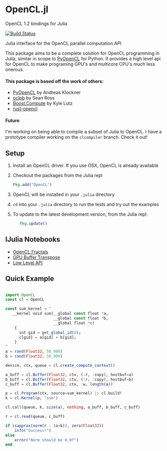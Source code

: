 # OpenCL.jl

OpenCL 1.2 bindings for Julia

[![Build Status](https://travis-ci.org/JuliaGPU/OpenCL.jl.svg?branch=master)](https://travis-ci.org/jakebolewski/OpenCL.jl)

Julia interface for the OpenCL parallel computation API

This package aims to be a complete solution for OpenCL programming in Julia, similar in scope to [PyOpenCL] for Python.
It provides a high level api for OpenCL to make programing GPU's and multicore CPU's much less onerous.

#### This package is based off the work of others:
  * [PyOpenCL] by Andreas Klockner
  * [oclpb]    by Sean Ross
  * [Boost.Compute] by Kyle Lutz
  * [rust-opencl]

[PyOpenCL]: http://mathema.tician.de/software/pyopencl/
[oclpb]: https://github.com/srossross/oclpb
[Boost.Compute]:https://github.com/kylelutz/compute
[rust-opencl]: https://github.com/luqmana/rust-opencl

#### Future
I'm working on being able to compile a subset of Julia to OpenCL.  I have a prototype
compiler working on the `clcompiler` branch. Check it out! 

## Setup
1. Install an OpenCL driver. If you use OSX, OpenCL is already available
2. Checkout the packages from the Julia repl

     ```julia
     Pkg.add("OpenCL")
     ```
     
3. OpenCL will be installed in your ``.julia`` directory
4. ``cd`` into your ``.julia`` directory to run the tests and try out the examples
5. To update to the latest development version, from the Julia repl:
      
      ```julia
         Pkg.update()
      ```

## IJulia Notebooks
  * [OpenCL Fractals]
  * [GPU Buffer Transpose]
  * [Low Level API]

[OpenCL Fractals]:http://nbviewer.ipython.org/7517923
[GPU Buffer Transpose]:http://nbviewer.ipython.org/7517952
[Low Level API]:http://nbviewer.ipython.org/7452048

## Quick Example

```julia

import OpenCL
const cl = OpenCL

const sum_kernel = "
   __kernel void sum(__global const float *a,
                     __global const float *b, 
                     __global float *c)
    {
      int gid = get_global_id(0);
      c[gid] = a[gid] + b[gid];
    }
"
a = rand(Float32, 50_000)
b = rand(Float32, 50_000)

device, ctx, queue = cl.create_compute_context()

a_buff = cl.Buffer(Float32, ctx, (:r, :copy), hostbuf=a)
b_buff = cl.Buffer(Float32, ctx, (:r, :copy), hostbuf=b)
c_buff = cl.Buffer(Float32, ctx, :w, length(a))

p = cl.Program(ctx, source=sum_kernel) |> cl.build!
k = cl.Kernel(p, "sum")

cl.call(queue, k, size(a), nothing, a_buff, b_buff, c_buff)

r = cl.read(queue, c_buff)

if isapprox(norm(r - (a+b)), zero(Float32))
    info("Success!")
else
    error("Norm should be 0.0f")
end
```

